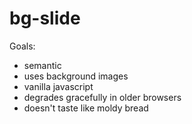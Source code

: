 # bg-slide

Goals:
- semantic
- uses background images
- vanilla javascript
- degrades gracefully in older browsers
- doesn't taste like moldy bread